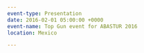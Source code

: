 ```yaml
---
event-type: Presentation
date: 2016-02-01 05:00:00 +0000
event-name: Top Gun event for ABASTUR 2016
location: Mexico

---
```

